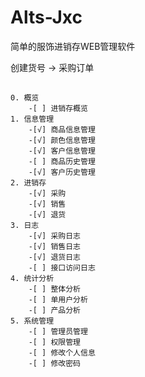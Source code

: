 # Alts-Jxc
简单的服饰进销存WEB管理软件






创建货号 -> 采购订单



##
    0. 概览
        -[ ] 进销存概览
    1. 信息管理
        -[√] 商品信息管理
        -[√] 颜色信息管理
        -[√] 客户信息管理
        -[ ] 商品历史管理
        -[√] 客户历史管理
    2. 进销存
        -[√] 采购
        -[√] 销售
        -[√] 退货
    3. 日志
        -[√] 采购日志
        -[√] 销售日志
        -[√] 退货日志
        -[ ] 接口访问日志
    4. 统计分析
        -[ ] 整体分析
        -[ ] 单用户分析
        -[ ] 产品分析
    5. 系统管理
        -[ ] 管理员管理
        -[ ] 权限管理
        -[ ] 修改个人信息
        -[ ] 修改密码